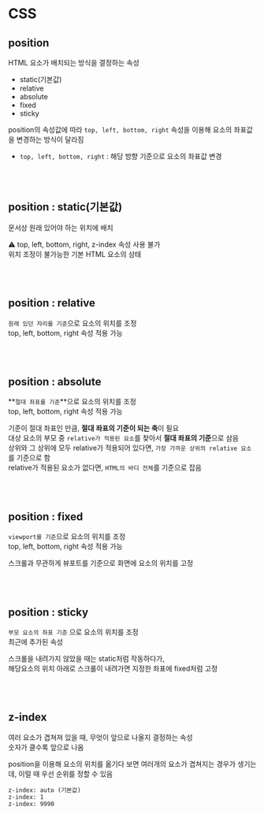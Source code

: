 # CSS

## position

HTML 요소가 배치되는 방식을 결정하는 속성

- static(기본값)
- relative
- absolute
- fixed
- sticky

position의 속성값에 따라 `top, left, bottom, right` 속성을 이용해 요소의 좌표값을 변경하는 방식이 달라짐  
* `top, left, bottom, right` : 해당 방향 기준으로 요소의 좌표값 변경

<br><br>

## position : static(기본값)

문서상 원래 있어야 하는 위치에 배치

️⚠️ top, left, bottom, right, z-index 속성 사용 불가  
위치 조정이 불가능한 기본 HTML 요소의 상태

<br><br>

## position : relative

`원래 있던 자리를 기준`으로 요소의 위치를 조정  
top, left, bottom, right 속성 적용 가능

<br><br>

## position : absolute

**`절대 좌표를 기준`**으로 요소의 위치를 조정    
top, left, bottom, right 속성 적용 가능

기준이 절대 좌표인 만큼, **절대 좌표의 기준이 되는 축**이 필요  
대상 요소의 부모 중 `relative가 적용된 요소`를 찾아서 **절대 좌표의 기준**으로 삼음  
상위와 그 상위에 모두 relative가 적용되어 있다면, `가장 가까운 상위의 relative 요소`를 기준으로 함  
relative가 적용된 요소가 없다면, `HTML의 바디 전체`를 기준으로 잡음  

<br><br>

## position : fixed

`viewport를 기준`으로 요소의 위치를 조정  
top, left, bottom, right 속성 적용 가능

스크롤과 무관하게 뷰포트를 기준으로 화면에 요소의 위치를 고정  

<br><br>

## position : sticky

`부모 요소의 좌표 기준` 으로 요소의 위치를 조정   
최근에 추가된 속성

스크롤을 내려가지 않았을 때는 static처럼 작동하다가,  
해당요소의 위치 아래로 스크롤이 내려가면 지정한 좌표에 fixed처럼 고정

<br><br>

## z-index

여러 요소가 겹쳐져 있을 때, 무엇이 앞으로 나올지 결정하는 속성  
숫자가 클수록 앞으로 나옴   

position을 이용해 요소의 위치를 옮기다 보면 여러개의 요소가 겹쳐지는 경우가 생기는데, 이럴 때 우선 순위를 정할 수 있음

```
z-index: auto (기본값)
z-index: 1
z-index: 9990
```
